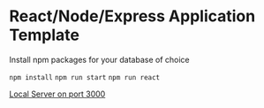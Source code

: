 # React/Node/Express Application Template

Install npm packages for your database of choice

```npm install```
```npm run start```
```npm run react```

[Local Server on port 3000](http://localhost:3000/)